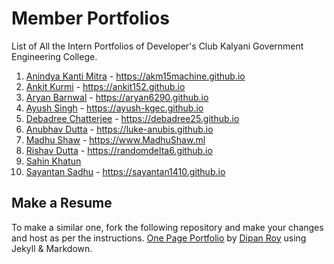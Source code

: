 # Member Portfolios
List of All the Intern Portfolios of Developer's Club Kalyani Government Engineering College.  

1. [Anindya Kanti Mitra](https://github.com/akm15machine/) - https://akm15machine.github.io
2. [Ankit Kurmi](https://github.com/Ankit152/) - https://ankit152.github.io
3. [Aryan Barnwal](https://github.com/Aryan6290/) - https://aryan6290.github.io
4. [Ayush Singh](https://github.com/DeathNaughT-GitHub/) - https://ayush-kgec.github.io
5. [Debadree Chatterjee](https://github.com/debadree25/) - https://debadree25.github.io
6. [Anubhav Dutta](https://github.com/Luke-Anubis/) - https://luke-anubis.github.io
7. [Madhu Shaw](https://github.com/madhushaw1012/) - https://www.MadhuShaw.ml
8. [Rishav Dutta](https://github.com/RandomDelta6/) - https://randomdelta6.github.io
9. [Sahin Khatun](https://github.com/sa-hin/)
10. [Sayantan Sadhu](https://github.com/sayantan1410/) - https://sayantan1410.github.io


## Make a Resume
To make a similar one, fork the following repository and make your changes and host as per the instructions.
[One Page Portfolio](https://github.com/dipan29/One-Page-Portfolio/) by [Dipan Roy](https://github.com/dipan29/) using Jekyll & Markdown.
